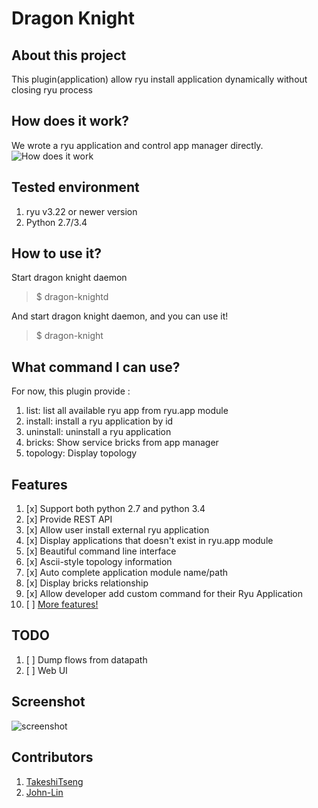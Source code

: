 Dragon Knight
===================

About this project
-------------------
This plugin(application) allow ryu install application dynamically without closing ryu process

How does it work?
------------------
We wrote a ryu application and control app manager directly.
![How does it work][3]


Tested environment
--------------
 1. ryu v3.22 or newer version
 2. Python 2.7/3.4

How to use it?
--------------
Start dragon knight daemon
> $ dragon-knightd

And start dragon knight daemon, and you can use it!

> $ dragon-knight

What command I can use?
--------------
For now, this plugin provide :
 1. list: list all available ryu app from ryu.app module
 2. install: install a ryu application by id
 3. uninstall: uninstall a ryu application
 4. bricks: Show service bricks from app manager
 5. topology: Display topology

Features
--------------
1. [x] Support both python 2.7 and python 3.4
2. [x] Provide REST API
3. [x] Allow user install external ryu application
4. [x] Display applications that doesn't exist in ryu.app module
5. [x] Beautiful command line interface
6. [x] Ascii-style topology information
7. [x] Auto complete application module name/path
8. [x] Display bricks relationship
9. [x] Allow developer add custom command for their Ryu Application
10. [ ] [More features!][5]

TODO
--------------
1. [ ] Dump flows from datapath
2. [ ] Web UI

Screenshot
--------------
![screenshot][4]

Contributors
--------------
1. [TakeshiTseng][1]
2. [John-Lin][2]

[1]: https://github.com/TakeshiTseng
[2]: https://github.com/John-Lin
[3]: https://raw.githubusercontent.com/TakeshiTseng/ryu-dynamic-loader/master/howitwork.png
[4]: https://raw.githubusercontent.com/TakeshiTseng/ryu-dynamic-loader/master/screenshot.jpg
[5]: https://github.com/TakeshiTseng/Dragon-Knight/issues
